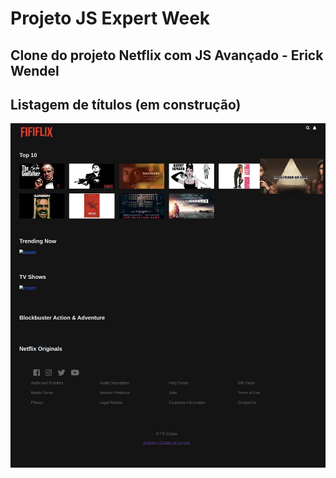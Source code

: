 
# Projeto JS Expert Week

## Clone do projeto Netflix com JS Avançado - Erick Wendel

## Listagem de títulos (em construção)
![Top 10](https://raw.githubusercontent.com/FihCapua/Fififlix/77629548c24df9cad02b6e027c83682559497174/bg.jpg)
